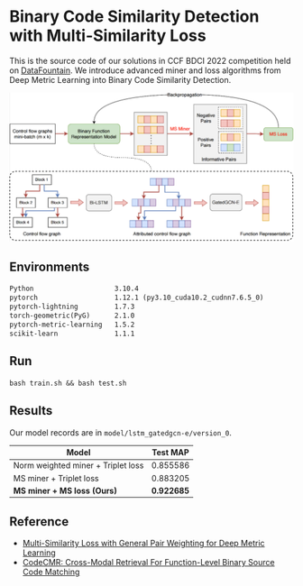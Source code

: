 # Binary Code Similarity Detection with Multi-Similarity Loss

This is the source code of our solutions in CCF BDCI 2022 competition held on [DataFountain](https://datafountain.cn/competitions/593).
We introduce advanced miner and loss algorithms from Deep Metric Learning into Binary Code Similarity Detection.

![](images/overview.png)

## Environments
```
Python                    3.10.4
pytorch                   1.12.1 (py3.10_cuda10.2_cudnn7.6.5_0)
pytorch-lightning         1.7.3 
torch-geometric(PyG)      2.1.0
pytorch-metric-learning   1.5.2
scikit-learn              1.1.1 
```

## Run
```
bash train.sh && bash test.sh
```

## Results
Our model records are in `model/lstm_gatedgcn-e/version_0`.

|Model|Test MAP|
|---|---|
| Norm weighted miner + Triplet loss| 0.855586 |
| MS miner + Triplet loss | 0.883205 |
| **MS miner + MS loss (Ours)** | **0.922685** |

## Reference
- [Multi-Similarity Loss with General Pair Weighting for Deep Metric Learning](https://arxiv.org/abs/1904.06627)
- [CodeCMR: Cross-Modal Retrieval For Function-Level Binary Source Code Matching](https://keenlab.tencent.com/zh/whitepapers/neurips-2020-cameraready.pdf)
